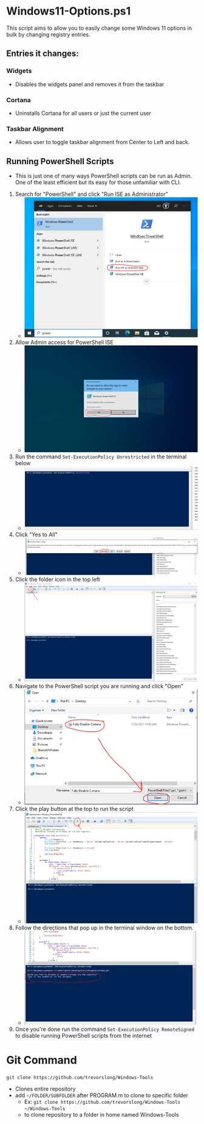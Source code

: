 # Windows11-Options.ps1
This script aims to allow you to easily change some Windows 11 options in bulk by changing registry entries.


## Entries it changes:
### Widgets
   * Disables the widgets panel and removes it from the taskbar
### Cortana
   * Uninstalls Cortana for all users or just the current user
### Taskbar Alignment
   * Allows user to toggle taskbar alignment from Center to Left and back.



## Running PowerShell Scripts
   * This is just one of many ways PowerShell scripts can be run as Admin. One of the least efficient but its easy for those unfamiliar with CLI.

   1. Search for "PowerShell" and click "Run ISE as Administrator"
      * ![PSInstructions1](https://raw.githubusercontent.com/trevorslong/Windows-Tools/main/Screenshots/ise-1.PNG)
   2. Allow Admin access for PowerShell ISE
       * ![PSInstructions2](https://raw.githubusercontent.com/trevorslong/Windows-Tools/main/Screenshots/ise-2.PNG)
   3. Run the command `Set-ExecutionPolicy Unrestricted` in the terminal below
       * ![PSInstructions3](https://raw.githubusercontent.com/trevorslong/Windows-Tools/main/Screenshots/ise-3.PNG)
   4. Click "Yes to All"
       * ![PSInstructions4](https://raw.githubusercontent.com/trevorslong/Windows-Tools/main/Screenshots/ise-4.PNG)
   5. Click the folder icon in the top left
       * ![PSInstructions5](https://raw.githubusercontent.com/trevorslong/Windows-Tools/main/Screenshots/ise-5.PNG)
   6. Navigate to the PowerShell script you are running and click "Open"
       * ![PSInstructions6](https://raw.githubusercontent.com/trevorslong/Windows-Tools/main/Screenshots/ise-6.PNG)
   7. Click the play button at the top to run the script
       * ![PSInstructions7](https://raw.githubusercontent.com/trevorslong/Windows-Tools/main/Screenshots/ise-7.PNG)
   8. Follow the directions that pop up in the terminal window on the bottom.
       * ![PSInstructions8](https://raw.githubusercontent.com/trevorslong/Windows-Tools/main/Screenshots/ise-8.PNG)
   9. Once you're done run the command `Set-ExecutionPolicy RemoteSigned` to disable running PowerShell scripts from the internet

 
# Git Command
`git clone https://github.com/trevorslong/Windows-Tools`
*  Clones entire repository
*  add `~/FOLDER/SUBFOLDER` after PROGRAM.m to clone to specific folder
   * Ex: `git clone https://github.com/trevorslong/Windows-Tools ~/Windows-Tools`
   * to clone repository to a folder in home named Windows-Tools
